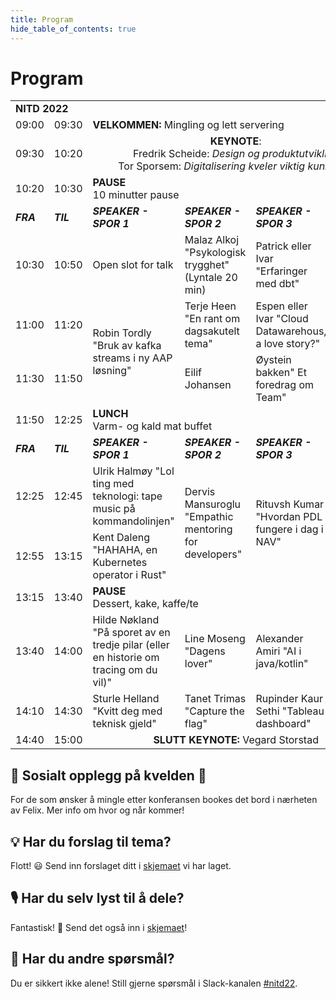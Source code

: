 ```yaml
---
title: Program
hide_table_of_contents: true
---
```


# Program

<table>
    <tr>
        <td colspan="7"><strong>NITD 2022</strong></td>
    </tr>
    <tr>
        <td>09:00</td>
        <td>09:30</td>
        <td colspan="5"><strong>VELKOMMEN:</strong> Mingling og lett servering</td>
    </tr>
    <tr>
        <td>09:30</td>
        <td>10:20</td>
        <td style="text-align: center" colspan="4"><strong>KEYNOTE</strong>: <br /> Fredrik Scheide: <i>Design og produktutvikling</i> <br /> Tor Sporsem: <i>Digitalisering kveler viktig kunnskap</i></td>
        <td></td>
    </tr>
    <tr>
        <td>10:20</td>
        <td>10:30</td>
        <td colspan="5"><strong>PAUSE</strong> <br /> 10 minutter pause</td>
    </tr>
    <tr>
        <td><i><strong>FRA</strong></i></td>
        <td><i><strong>TIL</strong></i></td>
        <td><i><strong>SPEAKER - SPOR 1</strong></i></td>
        <td><i><strong>SPEAKER - SPOR 2</strong></i></td>
        <td><i><strong>SPEAKER - SPOR 3</strong></i></td>
        <td><i><strong>TEMA</strong></i></td>
        <td><i><strong>KOMMENTAR</strong></i></td>
    </tr>
    <tr>
        <td>10:30</td>
        <td>10:50</td>
        <td>Open slot for talk</td>
        <td>Malaz Alkoj "Psykologisk trygghet" (Lyntale 20 min)</td>
        <td>Patrick eller Ivar "Erfaringer med dbt"</td>
        <td>Lyntaler</td>
        <td></td>
    </tr>
    <tr>
        <td>11:00</td>
        <td>11:20</td>
        <td rowspan="2">Robin Tordly "Bruk av kafka streams i ny AAP løsning"</td>
        <td>Terje Heen "En rant om dagsakutelt tema"</td>
        <td>Espen eller Ivar "Cloud Datawarehous, a love story?"</td>
        <td>Foredrag</td>
        <td></td>
    </tr>
    <tr>
        <td>11:30</td>
        <td>11:50</td>
        <td>Eilif Johansen</td>
        <td>Øystein bakken" Et foredrag om Team"</td>
        <td>Foredrag</td>
        <td></td>
    </tr>
    <tr>
        <td>11:50</td>
        <td>12:25</td>
        <td colspan="5"><strong>LUNCH</strong> <br /> Varm- og kald mat buffet</td>
    </tr>
    <tr>
        <td><i><strong>FRA</strong></i></td>
        <td><i><strong>TIL</strong></i></td>
        <td><i><strong>SPEAKER - SPOR 1</strong></i></td>
        <td><i><strong>SPEAKER - SPOR 2</strong></i></td>
        <td><i><strong>SPEAKER - SPOR 3</strong></i></td>
        <td><i><strong>TEMA</strong></i></td>
        <td><i><strong>KOMMENTAR</strong></i></td>
    </tr>
    <tr>
        <td>12:25</td>
        <td>12:45</td>
        <td>Ulrik Halmøy "Lol ting med teknologi: tape music på kommandolinjen"</td>
        <td rowspan="2">Dervis Mansuroglu "Empathic mentoring for developers"</td>
        <td rowspan="2">Rituvsh Kumar "Hvordan PDL fungere i dag i NAV"</td>
        <td>Foredrag</td>
        <td></td>
    </tr>
    <tr>
        <td>12:55</td>
        <td>13:15</td>
        <td>Kent Daleng "HAHAHA, en Kubernetes operator i Rust"</td>
        <td>Foredrag</td>
        <td></td>
    </tr>
    <tr>
        <td>13:15</td>
        <td>13:40</td>
        <td colspan="5"><strong>PAUSE</strong> <br /> Dessert, kake, kaffe/te</td>
    </tr>
    <tr>
        <td>13:40</td>
        <td>14:00</td>
        <td>Hilde Nøkland "På sporet av en tredje pilar (eller en historie om tracing om du vil)"</td>
        <td>Line Moseng "Dagens lover"</td>
        <td>Alexander Amiri "AI i java/kotlin"</td>
        <td>Foredrag</td>
        <td></td>
    </tr>
    <tr>
        <td>14:10</td>
        <td>14:30</td>
        <td>Sturle Helland "Kvitt deg med teknisk gjeld"</td>
        <td>Tanet Trimas "Capture the flag"</td>
        <td>Rupinder Kaur Sethi "Tableau dashboard"</td>
        <td>Foredrag</td>
        <td></td>
    </tr>
    <tr>
        <td>14:40</td>
        <td>15:00</td>
        <td style="text-align: center" colspan="4"><strong>SLUTT KEYNOTE:</strong> Vegard Storstad</td>
        <td></td>
    </tr>
</table>

## 🍻 Sosialt opplegg på kvelden 🍻
For de som ønsker å mingle etter konferansen bookes det bord i nærheten av Felix. Mer info om hvor og når kommer!

## 💡 Har du forslag til tema? 

Flott! 😃 Send inn forslaget ditt i [skjemaet](https://forms.office.com/Pages/ResponsePage.aspx?id=NGU2YsMeYkmIaZtVNSedCyKMKHMBvzVPtRUZDMBRSnxUQzVXMTE2NFlFN0ZDMDlER0NRNzNNSDZKWi4u) vi har laget.

## 🎙 Har du selv lyst til å dele?

Fantastisk! 🤩 Send det også inn i [skjemaet](https://forms.office.com/Pages/ResponsePage.aspx?id=NGU2YsMeYkmIaZtVNSedCyKMKHMBvzVPtRUZDMBRSnxUQzVXMTE2NFlFN0ZDMDlER0NRNzNNSDZKWi4u)!

## 🤔 Har du andre spørsmål?

Du er sikkert ikke alene! Still gjerne spørsmål i Slack-kanalen [#nitd22](https://nav-it.slack.com/archives/C03A11UFPK5).
